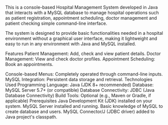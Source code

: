 This is a console-based Hospital Management System developed in Java that interacts with a MySQL database to manage hospital operations such as patient registration, appointment scheduling, doctor management and patient checking simple command-line interface.

The system is designed to provide basic functionalities needed in a hospital environment without a graphical user interface, making it lightweight and easy to run in any environment with Java and MySQL installed.

Features
Patient Management: Add, check and view patient details.
Doctor Management: View and check  doctor profiles.
Appointment Scheduling: Book an appointments.

Console-based Menus: Completely operated through command-line inputs.
MySQL Integration: Persistent data storage and retrieval.
Technologies Used
Programming Language: Java (JDK 8+ recommended)
Database: MySQL Server 5.7+ (or compatible)
Database Connectivity: JDBC (Java Database Connectivity)
Build Tools: Optional (e.g., Maven or Gradle, if applicable)
Prerequisites
Java Development Kit (JDK) installed on your system.
MySQL Server installed and running.
Basic knowledge of MySQL to create database and users.
MySQL Connector/J (JDBC driver) added to Java project's classpath.
